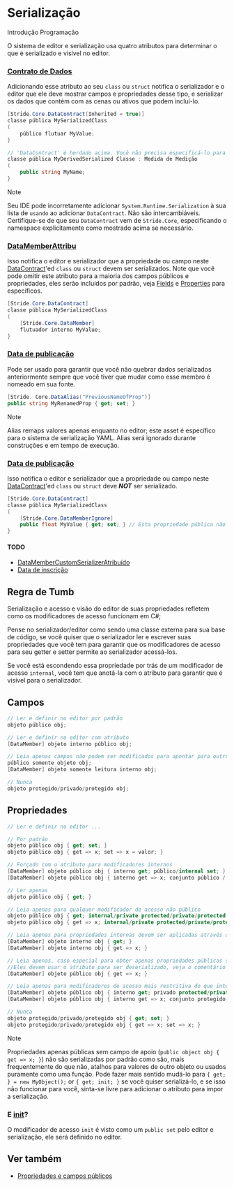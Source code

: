 ﻿# Serialização

<span class="badge text-bg-primary">Introdução</span>
<span class="badge text-bg-success">Programação</span>

O sistema de editor e serialização usa quatro atributos para determinar o que é serializado e visível no editor.

### [Contrato de Dados](xref:Stride.Core.DataContractAttribute)
Adicionando esse atributo ao seu `class` ou `struct` notifica o serializador e o editor que ele deve
mostrar campos e propriedades desse tipo, e serializar os dados que contém com as cenas ou ativos que podem incluí-lo.
```cs
[Stride.Core.DataContract(Inherited = true)]
classe pública MySerializedClass
(
    público flutuar MyValue;
}

// 'DataContract' é herdado acima. Você não precisa especificá-lo para uma classe derivada.
classe pública MyDerivedSerialized Classe : Medida de Medição
(
    public string MyName;
}
```

> [!Note]
> Seu IDE pode incorretamente adicionar `System.Runtime.Serialization` à sua lista de `usando` ao adicionar `DataContract`.
> Não são intercambiáveis.
> Certifique-se de que seu `DataContract` vem de `Stride.Core`, especificando o namespace explicitamente como mostrado acima se necessário.

### [DataMemberAttribu](xref:Stride.Core.DataMemberAttribute)
Isso notifica o editor e serializador que a propriedade ou campo neste [DataContract](#datacontractattribute)'ed
`class` ou `struct` devem ser serializados.
Note que você pode omitir este atributo para a maioria dos campos públicos e propriedades, eles serão incluídos por padrão,
veja [Fields](#fields) e [Properties](#properties) para específicos.
```cs
[Stride.Core.DataContract]
classe pública MySerializedClass
(
    [Stride.Core.DataMember]
    flutuador interno MyValue;
}
```

### [Data de publicação](xref:Stride.Core.DataAliasAttribute)
Pode ser usado para garantir que você não quebrar dados serializados anteriormente sempre que você tiver que mudar como esse membro é nomeado em sua fonte.
```cs
[Stride. Core.DataAlias("PreviousNameOfProp")]
public string MyRenamedProp { get; set; }
```
> [!Note]
> Alias remaps valores apenas enquanto no editor; este asset é específico para o sistema de serialização YAML. Alias será ignorado durante construções e em tempo de execução.

### [Data de publicação](xref:Stride.Core.DataMemberIgnoreAttribute)
Isso notifica o editor e serializador que a propriedade ou campo neste [DataContract](#datacontractattribute)'ed
`class` ou `struct` deve ***NOT*** ser serializado.
```cs
[Stride.Core.DataContract]
classe pública MySerializedClass
(
    [Stride.Core.DataMemberIgnore]
    public float MyValue { get; set; } // Esta propriedade pública não aparecerá no editor
}
```

#### TODO
- [DataMemberCustomSerializerAtribuído](xref:Stride.Core.DataMemberCustomSerializerAttribute)
- [Data de inscrição](xref:Stride.Updater.DataMemberUpdatableAttribute)

## Regra de Tumb
Serialização e acesso e visão do editor de suas propriedades refletem como os modificadores de acesso funcionam em C#;

Pense no serializador/editor como sendo uma classe externa para sua base de código, se você quiser que o serializador
ler e escrever suas propriedades que você tem para garantir que os modificadores de acesso para seu getter e setter
permite ao serializador acessá-los.

Se você está escondendo essa propriedade por trás de um modificador de acesso `internal`, você tem que anotá-la com
o atributo para garantir que é visível para o serializador.


## Campos

```cs
// Ler e definir no editor por padrão
objeto público obj;

// Ler e definir no editor com atributo
[DataMember] objeto interno público obj;

// Leia apenas campos não podem ser modificados para apontar para outro objeto, mas o objeto definido atualmente pode ser modificado
público somente objeto obj;
[DataMember] objeto somente leitura interno obj;

// Nunca
objeto protegido/privado/protegido obj;
```


## Propriedades

```cs
// Ler e definir no editor ...

// Por padrão
objeto público obj { get; set; }
objeto público obj { get => x; set => x = valor; }

// Forçado com o atributo para modificadores internos
[DataMember] objeto público obj { interno get; público/internal set; }
[DataMember] objeto público obj { interno get => x; conjunto público / interno => x; }

// Ler apenas
objeto público obj { get; }

// Leia apenas para qualquer modificador de acesso não público
objeto público obj { get; internal/private protected/private/protected set; }
objeto público obj { get => x; internal/private protected/private/protected set => x = valor; }

// Leia apenas para propriedades internas devem ser aplicadas através do atributo
[DataMember] objeto interno obj { get; }
[DataMember] objeto interno obj { get => x; }

// Leia apenas, caso especial para obter apenas propriedades públicas sem campo de apoio, 
//Eles devem usar o atributo para ser deserializado, veja o comentário abaixo
[DataMember] objeto público obj { get => x; }

// Leia apenas para modificadores de acesso mais restritiva do que interna, mesmo com o atributo
[DataMember] objeto público obj { interno get; privado protected/private/protected set; }
[DataMember] objeto público obj { interno get => x; conjunto protegido / privado / protegido => x; }

// Nunca
objeto protegido/privado/protegido obj { get; set; }
objeto protegido/privado/protegido obj { get => x; set => x; }
```

> [!Note]
> Propriedades apenas públicas sem campo de apoio (`public object obj { get => x; }`) não são serializadas por padrão como
> são, mais frequentemente do que não, atalhos para valores de outro objeto ou usados puramente como uma função.
> Pode fazer mais sentido mudá-lo para `{ get; } = new MyObject();` or `{ get; init; }` se você quiser serializá-lo,
> e se isso não funcionar para você, sinta-se livre para adicionar o atributo para impor a serialização.

### E [init](https://learn.microsoft.com/en-us/dotnet/csharp/language-reference/keywords/init)?
O modificador de acesso `init` é visto como um `public set` pelo editor e serialização, ele será definido no editor.


## Ver também

* [Propriedades e campos públicos](public-properties-and-fields.md)
